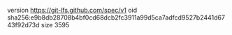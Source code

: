 version https://git-lfs.github.com/spec/v1
oid sha256:e9b8db28708b4bf0cd68dcb2fc3911a99d5ca7adfcd9527b2441d6743f92d73d
size 3595
